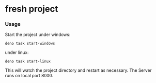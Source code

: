 # fresh project

### Usage

Start the project under windows:

```
deno task start-windows
```

under linux:

```
deno task start-linux
```

This will watch the project directory and restart as necessary. The Server runs
on local port 8000.
